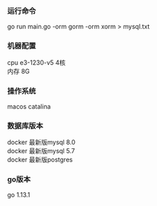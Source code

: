 ### 运行命令
go run main.go -orm gorm -orm xorm > mysql.txt
### 机器配置 
cpu e3-1230-v5 4核       
内存 8G
### 操作系统 
macos catalina
### 数据库版本
docker 最新版mysql 8.0        
docker 最新版mysql 5.7     
docker 最新版postgres 
### go版本
go 1.13.1
